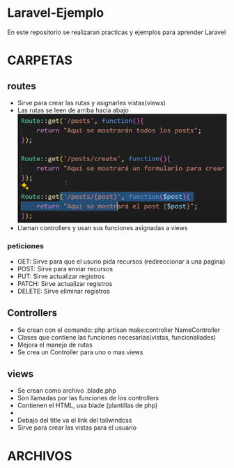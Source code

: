 # Laravel-Ejemplo
En este repositorio se realizaran practicas y ejemplos para aprender Laravel

# CARPETAS
## routes
- Sirve para crear las rutas y asignarles vistas(views)
- Las rutas se leen de arriba hacia abajo
![alt text](/img_README/routes.png)
- Llaman controllers y usan sus funciones asignadas a views 
### peticiones
- GET: Sirve para que el usurio pida recursos (redireccionar a una pagina)
- POST: Sirve para enviar recursos
- PUT: Sirve actualizar registros
- PATCH: Sirve actualizar registros
- DELETE: Sirve eliminar registros

## Controllers
- Se crean con el comando: php artisan make:controller NameController
- Clases que contiene las funciones necesarias(vistas, funcionaliades)
- Mejora el manejo de rutas 
- Se crea un Controller para uno  o mas views

## views
- Se crean como archivo .blade.php
- Son llamadas por las funciones de los controllers
- Contienen el HTML, usa blade (plantillas de php)
- <!-- <title>Laravel 11 | show</title>
        <script src="https://cdn.tailwindcss.com"></script> -->
- Debajo del title va el link del tailwindcss 
- Sirve para crear las vistas para el usuario



# ARCHIVOS
